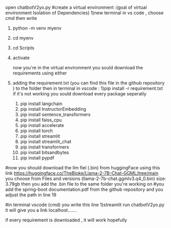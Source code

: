 open chatbotV2yo.py 
#create a virtual environment :(goal of virtual environment Isolation of Dependencies)
1)new terminal in vs code , choose cmd 
then write 
 1) python -m venv myenv
 2) cd myenv
 3) cd Scripts
 4) activate
 
    now you're in the virtual environment you sould download the requirements
   using either
   1) adding the requirement.txt (you can find this file in the github repository )  to the folder
      then in terminal in vscode :
      1)pip install -r requirement.txt
   if it's not working you sould download every package seperatly
       1) pip install langchain
       2) pip install InstructorEmbedding
       3)  pip install sentence_transformers
       4)  pip install faiss_cpu
       5)  pip install accelerate
       6)  pip install torch
       7)  pip install streamlit
       8)  pip install streamlit_chat
       9)  pip install transformers
       10)  pip install bitsandbytes
       11)  pip install pypdf
     
  #now you should download the llm fiel (.bin) from huggingFace using this link https://huggingface.co/TheBloke/Llama-2-7B-Chat-GGML/tree/main 
  you choose from Files and versions (llama-2-7b-chat.ggmlv3.q4_0.bin) size: 3.79gb 
  then you add the .bin file to  the same folder you're working on 
  #you add the spring-boot documentation.pdf from the github repository and you adjust the path in line 19 

  #in terminal vscode (cmd) you write this line 
        1)streamlit run chatbotV2yo.py 
  it will give you a link localhost....... 

  
  if every requirement is downloaded , it will work hopefully 
